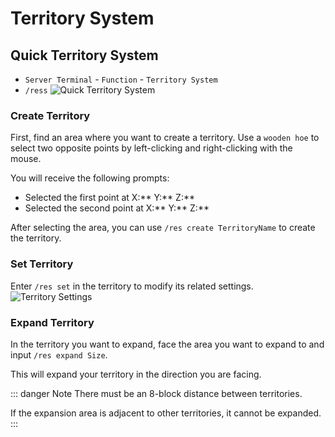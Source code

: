 # Territory System

## Quick Territory System
- `Server Terminal` - `Function` - `Territory System`
- `/ress`
![Quick Territory System](https://pic.imgdb.cn/item/665e7a0e5e6d1bfa05c6f63d.jpg)

### Create Territory

First, find an area where you want to create a territory. Use a `wooden hoe` to select two opposite points by left-clicking and right-clicking with the mouse.

You will receive the following prompts:

- Selected the first point at X:** Y:** Z:**
- Selected the second point at X:** Y:** Z:**

After selecting the area, you can use `/res create TerritoryName` to create the territory.

### Set Territory

Enter `/res set` in the territory to modify its related settings.
![Territory Settings](https://pic.imgdb.cn/item/665e79be5e6d1bfa05c6b13f.jpg)

### Expand Territory

In the territory you want to expand, face the area you want to expand to and input `/res expand Size`.

This will expand your territory in the direction you are facing.

::: danger Note
There must be an 8-block distance between territories.

If the expansion area is adjacent to other territories, it cannot be expanded.
:::

